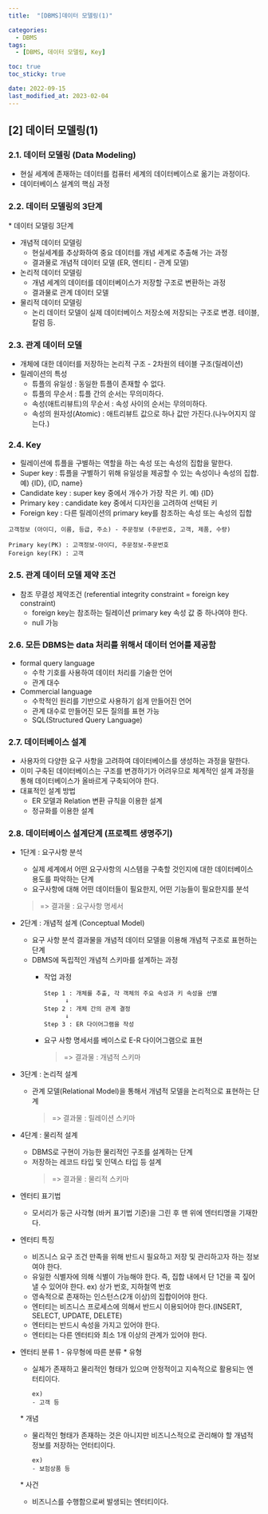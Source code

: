 ```yaml
---
title:  "[DBMS]데이터 모델링(1)" 

categories:
  - DBMS
tags:
  - [DBMS, 데이터 모델링, Key]

toc: true
toc_sticky: true

date: 2022-09-15
last_modified_at: 2023-02-04
---
```

[2] 데이터 모델링(1)
---
### 2.1. 데이터 모델링 (Data Modeling)

- 현실 세계에 존재하는 데이터를 컴퓨터 세계의 데이터베이스로 옮기는 과정이다.
- 데이터베이스 설계의 핵심 과정

### 2.2. 데이터 모델링의 3단계

\* 데이터 모델링 3단계
- 개념적 데이터 모델링
  - 현실세계를 추상화하여 중요 데이터를 개념 세계로 추출해 가는 과정
  - 결과물로 개념적 데이터 모델 (ER, 엔티티 - 관계 모델)
- 논리적 데이터 모델링
  - 개념 세계의 데이터를 데이터베이스가 저장할 구조로 변환하는 과정
  - 결과물로 관계 데이터 모델
- 물리적 데이터 모델링
  - 논리 데이터 모델이 실제 데이터베이스 저장소에 저장되는 구조로 변경. 테이블, 칼럼 등.

### 2.3. 관계 데이터 모델

- 개체에 대한 데이터를 저장하는 논리적 구조 - 2차원의 테이블 구조(릴레이션)
- 릴레이션의 특성
  - 튜플의 유일성 : 동일한 튜플이 존재할 수 없다.
  - 튜플의 무순서 : 튜플 간의 순서는 무의미하다.
  - 속성(애트리뷰트)의 무순서 : 속성 사이의 순서는 무의미하다.
  - 속성의 원자성(Atomic) : 애트리뷰트 값으로 하나 값만 가진다.(나누어지지 않는다.)

### 2.4. Key

- 릴레이션에 튜플을 구별하는 역할을 하는 속성 또는 속성의 집합을 말한다.
- Super key : 튜플을 구별하기 위해 유일성을 제공할 수 있는 속성이나 속성의 집합. 예) {ID}, {ID, name}
- Candidate key : super key 중에서 개수가 가장 작은 키. 예) {ID}
- Primary key : candidate key 중에서 디자인을 고려하여 선택된 키
- Foreign key : 다른 릴레이션의 primary key를 참조하는 속성 또는 속성의 집합

```
고객정보 (아이디, 이름, 등급, 주소) - 주문정보 (주문번호, 고객, 제품, 수량)

Primary key(PK) : 고객정보-아이디, 주문정보-주문번호
Foreign key(FK) : 고객
```

### 2.5. 관계 데이터 모델 제약 조건

- 참조 무결성 제약조건 (referential integrity constraint = foreign key constraint)
  - foreign key는 참조하는 릴레이션 primary key 속성 값 중 하나여야 한다.
  - null 가능

### 2.6. 모든 DBMS는 data 처리를 위해서 데이터 언어를 제공함

- formal query language
  - 수학 기호를 사용하여 데이터 처리를 기술한 언어
  - 관계 대수
- Commercial language
  - 수학적인 원리를 기반으로 사용하기 쉽게 만들어진 언어
  - 관계 대수로 만들어진 모든 질의를 표현 가능
  - SQL(Structured Query Language)

### 2.7. 데이터베이스 설계

- 사용자의 다양한 요구 사항을 고려하여 데이터베이스를 생성하는 과정을 말한다.
- 이미 구축된 데이터베이스는 구조를 변경하기가 어려우므로 체계적인 설계 과정을 통해 데이터베이스가 올바르게 구축되어야 한다.
- 대표적인 설계 방법
  - ER 모델과 Relation 변환 규칙을 이용한 설계
  - 정규화를 이용한 설계

### 2.8. 데이터베이스 설계단계 (프로젝트 생명주기)
 
- 1단계 : 요구사항 분석
  - 실제 세계에서 어떤 요구사항의 시스템을 구축할 것인지에 대한 데이터베이스 용도를 파악하는 단계
  - 요구사항에 대해 어떤 데이터들이 필요한지, 어떤 기능들이 필요한지를 분석
  > => 결과물 : 요구사항 명세서

- 2단계 : 개념적 설계 (Conceptual Model)
  - 요구 사항 분석 결과물을 개념적 데이터 모델을 이용해 개념적 구조로 표현하는 단계
  - DBMS에 독립적인 개념적 스키마를 설계하는 과정
    - 작업 과정

      ```
      Step 1 : 개체를 추출, 각 객체의 주요 속성과 키 속성을 선별
            ↓  
      Step 2 : 개체 간의 관계 결정
            ↓  
      Step 3 : ER 다이어그램을 작성
      ```  

    - 요구 사항 명세서를 베이스로 E-R 다이어그램으로 표현  
      > => 결과물 : 개념적 스키마

- 3단계 : 논리적 설계
  - 관계 모델(Relational Model)을 통해서 개념적 모델을 논리적으로 표현하는 단계
    > => 결과물 : 릴레이션 스키마

- 4단계 : 물리적 설계
  - DBMS로 구현이 가능한 물리적인 구조를 설계하는 단계
  - 저장하는 레코드 타입 및 인덱스 타입 등 설계
    > => 결과물 : 물리적 스키마

- 엔터티 표기법
  - 모서리가 둥근 사각형 (바커 표기법 기준)을 그린 후 맨 위에 엔터티명을 기재한다.
- 엔터티 특징
  - 비즈니스 요구 조건 만족을 위해 반드시 필요하고 저장 및 관리하고자 하는 정보여야 한다.
  - 유일한 식별자에 의해 식별이 가능해야 한다. 즉, 집합 내에서 단 1건을 콕 짚어 낼 수 있어야 한다. ex) 상가 번호, 지하철역 번호
  - 영속적으로 존재하는 인스턴스(2개 이상)의 집합이어야 한다.
  - 엔터티는 비즈니스 프로세스에 의해서 반드시 이용되어야 한다.(INSERT, SELECT, UPDATE, DELETE)
  - 엔터티는 반드시 속성을 가지고 있어야 한다.
  - 엔터티는 다른 엔터티와 최소 1개 이상의 관계가 있어야 한다.
- 엔터티 분류 1 - 유무형에 따른 분류
  \* 유형
    - 실체가 존재하고 물리적인 형태가 있으며 안정적이고 지속적으로 활용되는 엔터티이다.
      ```
      ex)
      - 고객 등
      ```
  \* 개념
    - 물리적인 형태가 존재하는 것은 아니지만 비즈니스적으로 관리해야 할 개념적 정보를 저장하는 언터티이다.
      ```
      ex)
      - 보험상품 등
      ```
  \* 사건
    - 비즈니스를 수행함으로써 발생되는 엔터티이다.
